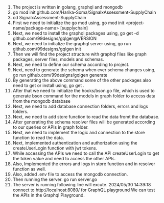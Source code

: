 1. The project is written in golang, graphql and mongodb
2. go mod init github.com/Harika-Soma/SignalxAssessment-SupplyChain
3. cd SignalxAssessment-SupplyChain
4. First we need to initialize the go mod using, go mod init <project-name/package-name> [supplychain]
5. Next, we need to install the graphql packages using, go get -d github.com/99designs/gqlgen@VERSION
6. Next, we need to initialize the graphql server using, go run github.com/99designs/gqlgen init
7. Then we will find the project structure with graphql files like graph packages, server files, models and schemas.
8. Next, we need to define our schema according to project.
9. Next, need to generate the schema when ever schema changes using, go run github.com/99designs/gqlgen generate
10. By generating the above command some of the other packages also need to get or install using, go get <packages>.
11. After that we need to initialize the hooks/bson.go file, which is used to generate bson command for the models in graph folder to access data from the mongodb database
12. Next, we need to add database connection folders, errors and logs folders.
13. Next, we need to add store function to read the data fromt the database.
14. After generating the schema resolver files will be generated according to our queries or APIs in graph folder.
15. Next, we need to implement the logic and connection to the store function to read the data.
16. Next, implemented authentication and authorization using the createUserLogin function with jwt tokens.
17. While accessing the APIs we need to call the API createUserLogin to get the token value and need to access the other APIs.
18. Also, Implemented the errors and logs in store function and in resolver function as well.
19. Also, added .env file to access the mongodb connection.
20. Then running the server. go run server.go
21. The server is running following line will excute.
2024/05/30 14:39:18 connect to http://localhost:8080/ for GraphQL playground
    We can test the APIs in the Graphql Playground.
